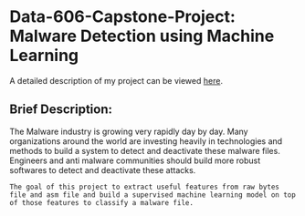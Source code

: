 # Data-606-Capstone-Project: Malware Detection using Machine Learning

A detailed description of my project can be viewed <a href="https://sites.google.com/umbc.edu/data606/spring-21-section-2/nikhil-goparapu?authuser=0">here</a>. <br>

<h2>Brief Description:</h2>
    The Malware industry is growing very rapidly day by day. Many organizations around the world are investing heavily in technologies and methods to build a system to detect and deactivate these malware files. Engineers and anti malware communities should build more robust softwares to detect and deactivate these attacks.<br>
    
    The goal of this project to extract useful features from raw bytes file and asm file and build a supervised machine learning model on top of those features to classify a malware file.

